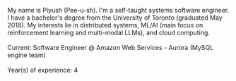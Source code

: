 My name is Piyush (Pee-u-sh). I'm a self-taught systems software engineer. I have a bachelor's degree from the University of Toronto (graduated May 2018). My interests lie in distributed systems, ML/AI (main focus on reinforcement learning and multi-modal LLMs), and cloud computing.
<br><br>
Current: Software Engineer @ Amazon Web Services - Aurora (MySQL engine team)
<br><br>
Year(s) of experience: 4
